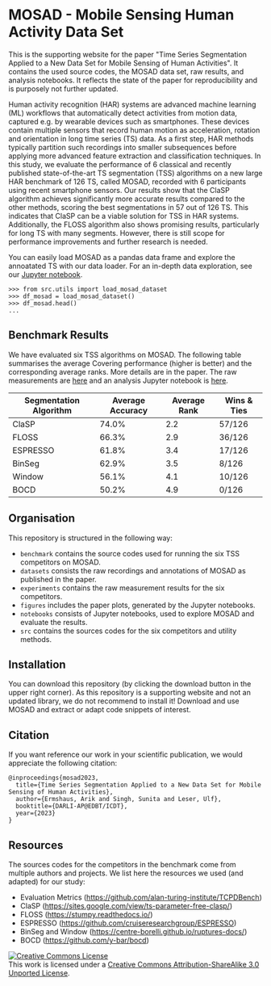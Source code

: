 # MOSAD - Mobile Sensing Human Activity Data Set
This is the supporting website for the paper "Time Series Segmentation Applied to a New Data Set for Mobile Sensing of Human Activities". It contains the used source codes, the MOSAD data set, raw results, and analysis notebooks. It reflects the state of the paper for reproducibility and is purposely not further updated.

Human activity recognition (HAR) systems are advanced machine learning (ML) workflows that automatically detect activities from motion data, captured e.g. by wearable devices such as smartphones. These devices contain multiple sensors that record human motion as acceleration, rotation and orientation in long time series (TS) data. As a first step, HAR methods typically partition such recordings into smaller subsequences before applying more advanced feature extraction and classification techniques. In this study, we evaluate the performance of 6 classical and recently published state-of-the-art TS segmentation (TSS) algorithms on a new large HAR benchmark of 126 TS, called MOSAD, recorded with 6 participants using recent smartphone sensors. Our results show that the ClaSP algorithm achieves significantly more accurate results compared to the other methods, scoring the best segmentations in 57 out of 126 TS. This indicates that ClaSP can be a viable solution for TSS in HAR systems. Additionally, the FLOSS algorithm also shows promising results, particularly for long TS with many segments. However, there is still scope for performance improvements and further research is needed.

You can easily load MOSAD as a pandas data frame and explore the annoatated TS with our data loader. For an in-depth data exploration, see our <a target="_blank" href="https://github.com/ermshaua/mobile-sensing-human-activity-data-set/blob/main/notebooks/data_set_exploration.ipynb">Jupyter notebook</a>.

```python3
>>> from src.utils import load_mosad_dataset
>>> df_mosad = load_mosad_dataset()
>>> df_mosad.head()
...
```

## Benchmark Results

We have evaluated six TSS algorithms on MOSAD. The following table summarises the average Covering performance (higher is better) and the corresponding average ranks. More details are in the paper. The raw measurements are <a target="_blank" href="https://github.com/ermshaua/mobile-sensing-human-activity-data-set/blob/main/experiments">here</a> and an analysis Jupyter notebook is <a target="_blank" href="https://github.com/ermshaua/mobile-sensing-human-activity-data-set/blob/main/notebooks/competitor.ipynb">here</a>.

| Segmentation Algorithm | Average Accuracy | Average Rank | Wins & Ties |
|------------------------|------------------|--------------|-------------
| ClaSP                  | 74.0%            | 2.2          | 57/126      |
| FLOSS                  | 66.3%            | 2.9          | 36/126      |
| ESPRESSO               | 61.8%            | 3.4          | 17/126      |
| BinSeg                 | 62.9%            | 3.5          | 8/126       |
| Window                 | 56.1%            | 4.1          | 10/126      |
| BOCD                   | 50.2%            | 4.9          | 0/126       |

## Organisation

This repository is structured in the following way: 

- `benchmark` contains the source codes used for running the six TSS competitors on MOSAD.
- `datasets` consists the raw recordings and annotations of MOSAD as published in the paper.
- `experiments` contains the raw measurement results for the six competitors. 
- `figures` includes the paper plots, generated by the Jupyter notebooks.
- `notebooks` consists of Jupyter notebooks, used to explore MOSAD and evaluate the results.
- `src` contains the sources codes for the six competitors and utility methods.

## Installation

You can download this repository (by clicking the download button in the upper right corner). As this repository is a supporting website and not an updated library, we do not recommend to install it! Download and use MOSAD and extract or adapt code snippets of interest.

## Citation

If you want reference our work in your scientific publication, we would appreciate the following citation:

```
@inproceedings{mosad2023,
  title={Time Series Segmentation Applied to a New Data Set for Mobile Sensing of Human Activities},
  author={Ermshaus, Arik and Singh, Sunita and Leser, Ulf},
  booktitle={DARLI-AP@EDBT/ICDT},
  year={2023}
}
```

## Resources

The sources codes for the competitors in the benchmark come from multiple authors and projects. We list here the resources we used (and adapted) for our study:
- Evaluation Metrics (https://github.com/alan-turing-institute/TCPDBench)
- ClaSP (https://sites.google.com/view/ts-parameter-free-clasp/)
- FLOSS (https://stumpy.readthedocs.io/)
- ESPRESSO (https://github.com/cruiseresearchgroup/ESPRESSO)
- BinSeg and Window (https://centre-borelli.github.io/ruptures-docs/)
- BOCD (https://github.com/y-bar/bocd)

<a rel="license" href="http://creativecommons.org/licenses/by-sa/3.0/"><img alt="Creative Commons License" style="border-width:0" src="https://i.creativecommons.org/l/by-sa/3.0/80x15.png" /></a><br />This work is licensed under a <a rel="license" href="http://creativecommons.org/licenses/by-sa/3.0/">Creative Commons Attribution-ShareAlike 3.0 Unported License</a>.
